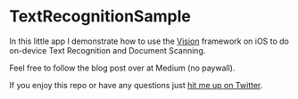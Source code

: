 # TextRecognitionSample

In this little app I demonstrate how to use the [Vision](https://developer.apple.com/documentation/vision) framework on iOS to do on-device Text Recognition and Document Scanning.

Feel free to follow the blog post over at Medium (no paywall).

If you enjoy this repo or have any questions just [hit me up on Twitter](https://twitter.com/stefanjblos).
